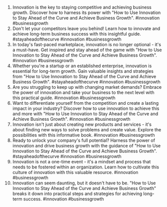 1. Innovation is the key to staying competitive and achieving business growth. Discover how to harness its power with "How to Use Innovation to Stay Ahead of the Curve and Achieve Business Growth". #innovation #businessgrowth
2. Don't let your competitors leave you behind! Learn how to innovate and achieve long-term business success with this insightful guide. #stayaheadofthecurve #innovation #businessgrowth
3. In today's fast-paced marketplace, innovation is no longer optional - it's a must-have. Get inspired and stay ahead of the game with "How to Use Innovation to Stay Ahead of the Curve and Achieve Business Growth". #innovation #businessgrowth
4. Whether you're a startup or an established enterprise, innovation is essential for long-term growth. Gain valuable insights and strategies from "How to Use Innovation to Stay Ahead of the Curve and Achieve Business Growth". #stayaheadofthecurve #innovation #businessgrowth
5. Are you struggling to keep up with changing market demands? Embrace the power of innovation and take your business to the next level with this practical guide. #innovation #businessgrowth
6. Want to differentiate yourself from the competition and create a lasting impact in your industry? Discover how to use innovation to achieve this and more with "How to Use Innovation to Stay Ahead of the Curve and Achieve Business Growth". #innovation #businessgrowth
7. Innovation isn't just about creating new products and services - it's about finding new ways to solve problems and create value. Explore the possibilities with this informative book. #innovation #businessgrowth
8. Ready to unlock your company's full potential? Harness the power of innovation and drive business growth with the guidance of "How to Use Innovation to Stay Ahead of the Curve and Achieve Business Growth". #stayaheadofthecurve #innovation #businessgrowth
9. Innovation is not a one-time event - it's a mindset and process that needs to be fostered within an organization. Learn how to cultivate this culture of innovation with this valuable resource. #innovation #businessgrowth
10. Innovation can seem daunting, but it doesn't have to be. "How to Use Innovation to Stay Ahead of the Curve and Achieve Business Growth" breaks it down into practical steps and strategies for achieving long-term success. #innovation #businessgrowth
